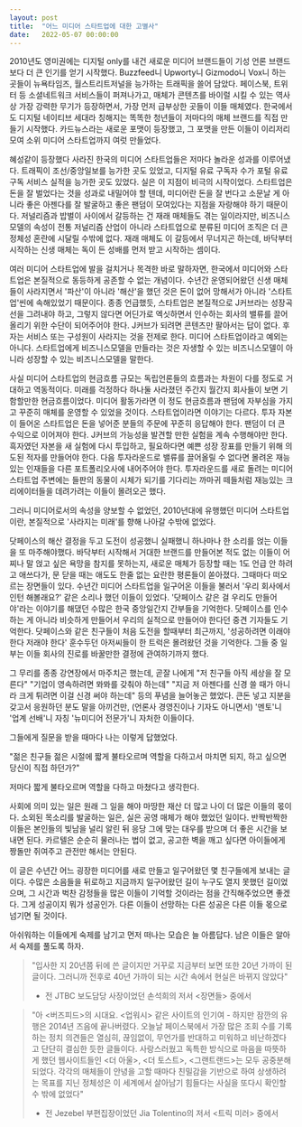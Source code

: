 ```yaml
---
layout: post
title:  "어느 미디어 스타트업에 대한 고별사"
date:   2022-05-07 00:00:00
---
```


2010년도 영미권에는 디지털 only를 내건 새로운 미디어 브랜드들이 기성 언론 브랜드보다 더 큰 인기를 얻기 시작했다. Buzzfeed니 Upworty니 Gizmodo니 Vox니 하는 곳들이 뉴욕타임즈, 월스트리트저널을 능가하는 트래픽을 쓸어 담았다. 페이스북, 트위터 등 소셜네트워크 서비스들이 퍼져나가고, 매체가 콘텐츠를 바이럴 시킬 수 있는 역사상 가장 강력한 무기가 등장하면서, 가장 먼저 급부상한 곳들이 이들 매체였다. 한국에서도 디지털 네이티브 세대라 칭해지는 똑똑한 청년들이 저마다의 매체 브랜드를 직접 만들기 시작했다. 카드뉴스라는 새로운 포맷이 등장했고, 그 포맷을 만든 이들이 이리저리 모여 소위 미디어 스타트업까지 여럿 만들었다.

혜성같이 등장했다 사라진 한국의 미디어 스타트업들은 저마다 놀라운 성과를 이루어냈다. 트래픽이 조선/중앙일보를 능가한 곳도 있었고, 디지털 유료 구독자 수가 포털 유료 구독 서비스 실적을 능가한 곳도 있었다. 실은 이 지점이 비극의 시작이었다. 스타트업은 돈을 잘 벌었다는 것을 성과로 내밀어야 할 텐데, 미디어란 돈을 잘 번다고 소문날 게 아니라 좋은 아젠다를 잘 발굴하고 좋은 팬덤이 모여있다는 지점을 자랑해야 하기 때문이다. 저널리즘과 밥벌이 사이에서 갈등하는 건 재래 매체들도 겪는 일이라지만, 비즈니스모델의 속성이 전통 저널리즘 산업이 아니라 스타트업으로 분류된 미디어 조직은 더 큰 정체성 혼란에 시달릴 수밖에 없다. 재래 매체도 이 갈등에서 무너지곤 하는데, 바닥부터 시작하는 신생 매체는 독이 든 성배를 먼저 받고 시작하는 셈이다.

여러 미디어 스타트업에 발을 걸치거나 목격한 바로 말하자면, 한국에서 미디어와 스타트업은 본질적으로 동등하게 공존할 수 없는 개념이다. 수년간 운영되어왔던 신생 매체들이 사라지면서 '파산'이 아니라 '해산'을 했던 것은 돈이 없어 망해서가 아니라 '스타트업'씬에 속해있었기 때문이다. 종종 언급했듯, 스타트업은 본질적으로 J커브라는 성장곡선을 그려내야 하고, 그렇지 않다면 어딘가로 엑싯하면서 인수하는 회사의 밸류를 끌어올리기 위한 수단이 되어주어야 한다. J커브가 되려면 콘텐츠만 팔아서는 답이 없다. 후자는 서비스 또는 구성원이 사라지는 것을 전제로 한다. 미디어 스타트업이라고 예외는 아니다. 스타트업에게 비즈니스모델을 만들라는 것은 자생할 수 있는 비즈니스모델이 아니라 성장할 수 있는 비즈니스모델을 말한다. 

사실 미디어 스타트업의 현금흐름 규모는 독립언론들의 흐름과는 차원이 다를 정도로 거대하고 역동적이다. 미래를 걱정하다 하나둘 사라졌던 주간지 월간지 회사들이 보면 기함할만한 현금흐름이었다. 미디어 활동가라면 이 정도 현금흐름과 팬덤에 자부심을 가지고 꾸준히 매체를 운영할 수 있었을 것이다. 스타트업이라면 이야기는 다르다. 투자 자본이 들어온 스타트업은 돈을 넣어준 분들의 주문에 꾸준히 응답해야 한다. 팬덤이 더 큰 수익으로 이어져야 한다. J커브의 가능성을 발견할 만한 실험을 계속 수행해야만 한다. 흑자였던 자본을 새 실험에 다시 투입하고, 필요하다면 예쁜 성장 장표를 만들기 위해 의도된 적자를 만들어야 한다. 다음 투자라운드로 밸류를 끌어올릴 수 없다면 몰려온 재능있는 인재들을 다른 포트폴리오사에 내어주어야 한다. 투자라운드를 새로 돌려는 미디어스타트업 주변에는 들판의 동물이 시체가 되기를 기다리는 까마귀 떼들처럼 재능있는 크리에이터들을 데려가려는 이들이 몰려오곤 했다.

그러니 미디어로서의 속성을 양보할 수 없었던, 2010년대에 유행했던 미디어 스타트업이란, 본질적으로 '사라지는 미래'를 향해 나아갈 수밖에 없었다.

닷페이스의 해산 결정을 두고 도전이 성공했니 실패했니 하나마나 한 소리를 얹는 이들을 또 마주해야했다. 바닥부터 시작해서 거대한 브랜드를 만들어본 적도 없는 이들이 어찌나 말 얹고 싶은 욕망을 참지를 못하는지, 새로운 매체가 등장할 때는 1도 언급 안 하려고 애쓰다가, 문 닫을 때는 애도도 한줄 없는 요란한 평론들이 쏟아졌다. 그때마다 떠오르는 장면들이 있다. 수년간 미디어 스타트업을 일구어온 이들을 불러서 '우리 회사에서 인턴 해볼래요?' 같은 소리나 했던 이들이 있었다. '닷페이스 같은 걸 우리도 만들어야'라는 이야기를 해댔던 수많은 한국 중앙일간지 간부들을 기억한다. 닷페이스를 인수하는 게 아니라 비슷하게 만들어서 우리의 실적으로 만들어야 한다던 중견 기자들도 기억한다. 닷페이스와 같은 친구들이 처음 도전을 할때부터 최근까지, '성공하려면 이래야 한다 저래야 한다' 훈수두던 아저씨들이 한 트럭은 몰려왔던 것을 기억한다. 그들 중 일부는 이들 회사의 진로를 바꿀만한 결정에 관여하기까지 했다. 

그 무리를 종종 강연장에서 마주치곤 했는데, 곧잘 나에게 "저 친구들 아직 세상을 잘 모른다"  "기업이 영속하려면 뫄뫄를 갖춰야 하는데" "지금 저 아젠다를 신경 쓸 때가 아니라 크게 튀려면 이걸 신경 써야 하는데" 등의 푸념을 늘어놓곤 했었다. 큰돈 넣고 지분을 갖고서 응원하던 분도 말을 아끼건만, (언론사 경영진이나 기자도 아니면서) '멘토'니 '업계 선배'니 자칭 '뉴미디어 전문가'니 자처한 이들이다.

그들에게 질문을 받을 때마다 나는 이렇게 답했었다.

"젊은 친구들 젊은 시절에 짧게 불타오르며 역할을 다하고서 마치면 되지, 하고 싶으면 당신이 직접 하던가?"

저마다 짧게 불타오르며 역할을 다하고 마쳤다고 생각한다.


사회에 의미 있는 일은 원래 그 일을 해야 마땅한 재산 더 많고 나이 더 많은 이들의 몫이다. 소외된 목소리를 발굴하는 일은, 실은 공영 매체가 해야 했었던 일이다. 반짝반짝한 이들은 본인들의 빛남을 널리 알린 뒤 응당 그에 맞는 대우를 받으며 더 좋은 시간을 보내면 된다. 카르텔은 순순히 물러나는 법이 없고, 공고한 벽을 깨고 싶다면 아이들에게 짱돌만 쥐여주고 관전만 해서는 안된다.


이 글은 수년간 어느 굉장한 미디어를 새로 만들고 일구어왔던 몇 친구들에게 보내는 글이다. 수많은 소음들을 뒤로하고 지금까지 일구어왔던 길이 누구도 열지 못했던 길이었으며, 그 시간과 벅찬 감정들을 많은 이들이 기억할 것이라는 점을 간직해주었으면 좋겠다. 그게 성공이지 뭐가 성공인가. 다른 이들이 선망하는 다른 성공은 다른 이들 몫으로 넘기면 될 것이다.


아쉬워하는 이들에게 숙제를 남기고 먼저 떠나는 모습은 늘 아름답다. 남은 이들은 알아서 숙제를 풀도록 하자. 

> "입사한 지 20년쯤 뒤에 쓴 글이지만 거꾸로 지금부터 보면 또한 20년 가까이 된 글이다. 그러니까 전후로 40년 가까이 되는 시간 속에서 현실은 바뀌지 않았다"
> - 전 JTBC 보도담당 사장이었던 손석희의 저서 &lt;장면들&gt; 중에서


> "아 &lt;버즈피드&gt;의 시대요. &lt;업워시&gt; 같은 사이트의 인기여 - 하지만 잠깐의 유행은 2014년 즈음에 끝나버렸다. 오늘날 페이스북에서 가장 많은 조회 수를 기록하는 정치 의견들은 열심히, 끊임없이, 무언가를 반대하고 미워하고 비난하겠다고 단단히 결심한 듯한 글들이다. 사랑스러웠고 독특한 방식으로 마음을 따뜻하게 했던 웹사이트들인 &lt;더 아울&gt;, &lt;더 토스트&gt;, &lt;그랜트랜드&gt;는 모두 공중분해되었다. 각각의 매체들이 안녕을 고할 때마다 친밀감을 기반으로 하여 상생하려는 목표를 지닌 정체성은 이 세계에서 살아남기 힘들다는 사실을 또다시 확인할 수 밖에 없었다"
> - 전 Jezebel 부편집장이었던 Jia Tolentino의 저서 &lt;트릭 미러&gt; 중에서

